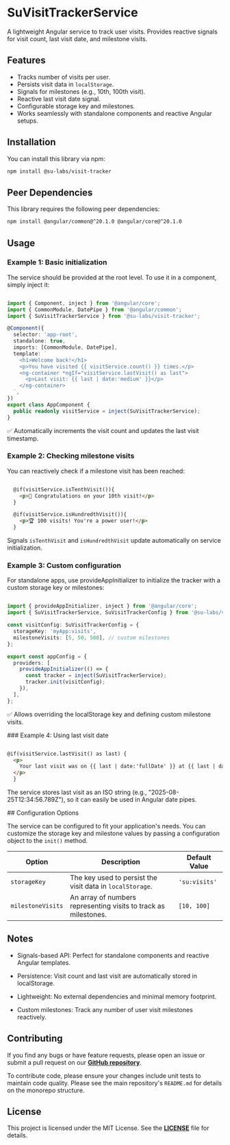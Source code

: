 # SuVisitTrackerService

A lightweight Angular service to track user visits. Provides reactive signals for visit count, last visit date, and milestone visits.

## Features

* Tracks number of visits per user.
* Persists visit data in `localStorage`.
* Signals for milestones (e.g., 10th, 100th visit).
* Reactive last visit date signal.
* Configurable storage key and milestones.
* Works seamlessly with standalone components and reactive Angular setups.

## Installation

You can install this library via npm:

```sh
npm install @su-labs/visit-tracker
```

## Peer Dependencies

This library requires the following peer dependencies:

```sh
npm install @angular/common@^20.1.0 @angular/core@^20.1.0
```

## Usage
### Example 1: Basic initialization
The service should be provided at the root level. To use it in a component, simply inject it:

```TypeScript

import { Component, inject } from '@angular/core';
import { CommonModule, DatePipe } from '@angular/common';
import { SuVisitTrackerService } from '@su-labs/visit-tracker';

@Component({
  selector: 'app-root',
  standalone: true,
  imports: [CommonModule, DatePipe],
  template: `
    <h1>Welcome back!</h1>
    <p>You have visited {{ visitService.count() }} times.</p>
    <ng-container *ngIf="visitService.lastVisit() as last">
      <p>Last visit: {{ last | date:'medium' }}</p>
    </ng-container>
  `,
})
export class AppComponent {
  public readonly visitService = inject(SuVisitTrackerService);
}
```

✅ Automatically increments the visit count and updates the last visit timestamp.

### Example 2: Checking milestone visits
You can reactively check if a milestone visit has been reached:

```HTML

  @if(visitService.isTenthVisit()){
    <p>🎉 Congratulations on your 10th visit!</p>
  }

  @if(visitService.isHundredthVisit()){
    <p>🏆 100 visits! You're a power user!</p>
  }
```

Signals `isTenthVisit` and `isHundredthVisit` update automatically on service initialization.

### Example 3: Custom configuration
For standalone apps, use provideAppInitializer to initialize the tracker with a custom storage key or milestones:

```TypeScript

import { provideAppInitializer, inject } from '@angular/core';
import { SuVisitTrackerService, SuVisitTrackerConfig } from '@su-labs/visit-tracker';

const visitConfig: SuVisitTrackerConfig = {
  storageKey: 'myApp:visits',
  milestoneVisits: [5, 50, 500], // custom milestones
};

export const appConfig = {
  providers: [
    provideAppInitializer(() => {
      const tracker = inject(SuVisitTrackerService);
      tracker.init(visitConfig);
    }),
  ],
};

```
✅ Allows overriding the localStorage key and defining custom milestone visits.

### Example 4: Using last visit date

```HTML

@if(visitService.lastVisit() as last) {
  <p>
    Your last visit was on {{ last | date:'fullDate' }} at {{ last | date:'shortTime' }}
  </p>
  }
```

The service stores last visit as an ISO string (e.g., "2025-08-25T12:34:56.789Z"), so it can easily be used in Angular date pipes.

## Configuration Options

The service can be configured to fit your application's needs. You can customize the storage key and milestone values by passing a configuration object to the `init()` method.

| Option            | Description                                                   | Default Value    |
|-------------------|---------------------------------------------------------------|------------------|
| `storageKey`      | The key used to persist the visit data in `localStorage`.     | `'su:visits'`    |
| `milestoneVisits` | An array of numbers representing visits to track as milestones. | `[10, 100]`      |

## Notes

- Signals-based API: Perfect for standalone components and reactive Angular templates.

- Persistence: Visit count and last visit are automatically stored in localStorage.

- Lightweight: No external dependencies and minimal memory footprint.

- Custom milestones: Track any number of user visit milestones reactively.

## Contributing

If you find any bugs or have feature requests, please open an issue or submit a pull request on our [**GitHub repository**](https://github.com/Greezaaa/settings-utils-lib.git).

To contribute code, please ensure your changes include unit tests to maintain code quality. Please see the main repository's `README.md` for details on the monorepo structure.

## License

This project is licensed under the MIT License. See the [**LICENSE**](https://github.com/Greezaaa/settings-utils-lib/blob/main/projects/su-labs/visit-tracker/LICENSE) file for details.

